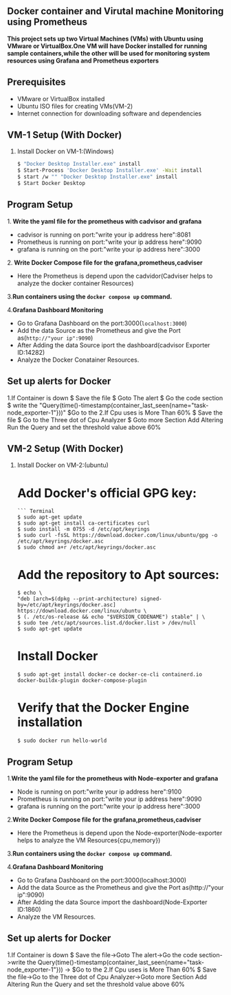 ## Docker container and Virutal machine Monitoring using Prometheus

**This project sets up two Virtual Machines (VMs) with Ubuntu using VMware or VirtualBox.One VM will have Docker installed for running sample containers,while the other will be used for monitoring system resources using Grafana and Prometheus exporters**

## Prerequisites
- VMware or VirtualBox installed
- Ubuntu ISO files for creating VMs(VM-2)
- Internet connection for downloading software and dependencies

## VM-1 Setup (With Docker)   
1. Install Docker on VM-1:(Windows)
   ```bash
   $ "Docker Desktop Installer.exe" install
   $ Start-Process 'Docker Desktop Installer.exe' -Wait install
   $ start /w "" "Docker Desktop Installer.exe" install
   $ Start Docker Desktop
   
## Program Setup   
1.<b> Write the yaml file for the prometheus with cadvisor and grafana</b>
   - cadvisor is running on port:"write your ip address here":8081
   - Prometheus is running on port:"write your ip address here":9090
   - grafana is running on the port:"write your ip address here":3000
   
2.<b> Write Docker Compose file for the grafana,prometheus,cadviser</b>
   - Here the Prometheus is depend upon the cadvidor(Cadviser helps to analyze the docker container Resources)

3.<b>Run containers using the `docker compose up` command.</b>
   
4.<b>Grafana Dashboard Monitoring</b>
   - Go to Grafana Dashboard on the port:3000(`localhost:3000`)
   - Add the data Source as the Prometheus and give the Port as(`http://"your ip":9090`)
   - After Adding the data Source iport the dashboard(cadvisor Exporter ID:14282)
   - Analyze the Docker Conatainer Resources.
   
## Set up  alerts for Docker
   1.If Container is down
      $ Save the file
      $ Goto The alert
      $ Go the code section
      $ write the "Query(time()-timestamp(container_last_seen{name="task-node_exporter-1"}))"
      $Go to the 
   2.If Cpu uses is More Than 60%
      $ Save the file
      $ Go to the Three dot of Cpu Analyzer
      $ Goto more Section Add Altering Run the Query and set the threshold value above 60%

## VM-2 Setup (With Docker)   
1. Install Docker on VM-2:(ubuntu)
   # Add Docker's official GPG key:
       ``` Terminal
       $ sudo apt-get update
       $ sudo apt-get install ca-certificates curl
       $ sudo install -m 0755 -d /etc/apt/keyrings
       $ sudo curl -fsSL https://download.docker.com/linux/ubuntu/gpg -o /etc/apt/keyrings/docker.asc
       $ sudo chmod a+r /etc/apt/keyrings/docker.asc
      
   # Add the repository to Apt sources:
       $ echo \
       "deb [arch=$(dpkg --print-architecture) signed-by=/etc/apt/keyrings/docker.asc] https://download.docker.com/linux/ubuntu \
       $ (. /etc/os-release && echo "$VERSION_CODENAME") stable" | \
       $ sudo tee /etc/apt/sources.list.d/docker.list > /dev/null
       $ sudo apt-get update
      
   # Install Docker
       $ sudo apt-get install docker-ce docker-ce-cli containerd.io docker-buildx-plugin docker-compose-plugin
      
   # Verify that the Docker Engine installation
       $ sudo docker run hello-world
   
## Program Setup   
1.<b>Write the yaml file for the prometheus with Node-exporter and grafana</b>
   - Node is running on port:"write your ip address here":9100
   - Prometheus is running on port:"write your ip address here":9090
   - grafana is running on the port:"write your ip address here":3000
   
2.<b>Write Docker Compose file for the grafana,prometheus,cadviser</b>
   - Here the Prometheus is depend upon the Node-exporter(Node-exporter helps to analyze the VM Resources{cpu,memory})

3.<b>Run containers using the `docker compose up` command.</b>
   
4.<b>Grafana Dashboard Monitoring</b>
   - Go to Grafana Dashboard on the port:3000(localhost:3000)
   - Add the data Source as the Prometheus and give the Port as(http://"your ip":9090)
   - After Adding the data Source import the dashboard(Node-Exporter ID:1860)
   - Analyze the VM Resources.
   
## Set up  alerts for Docker
   1.If Container is down
      $ Save the file->Goto The alert->Go the code section->write the Query(time()-timestamp(container_last_seen{name="task-node_exporter-1"}))
        ->
      $Go to the 
   2.If Cpu uses is More Than 60%
      $ Save the file->Go to the Three dot of Cpu Analyzer->Goto more Section Add Altering Run the Query and set the threshold value above 60%
   
      
   




